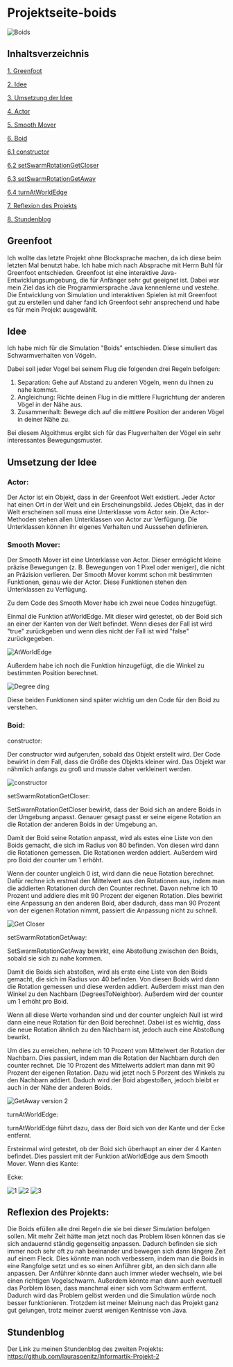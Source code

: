 # Projektseite-boids

![Boids](https://user-images.githubusercontent.com/88386035/163671548-1aeb06dd-2108-4ae3-b496-82953d4b9ea8.PNG)

## Inhaltsverzeichnis 


[1.   Greenfoot](#1)

[2.   Idee](#2)

[3.   Umsetzung der Idee](#3)

[4.     Actor](#4)

[5.    Smooth Mover](#5)

[6.    Boid](#6)

[6.1  constructor](#7)

[6.2  setSwarmRotationGetCloser](#8)

[6.3   setSwarmRotationGetAway](#9)

[6.4  turnAtWorldEdge](#10)

[7.    Reflexion des Projekts](#11)

[8.    Stundenblog](#12)

## <a name="1"></a> Greenfoot

Ich wollte das letzte Projekt ohne Blocksprache machen, da ich diese beim letzten Mal benutzt habe. Ich habe mich nach Absprache mit Herrn Buhl für Greenfoot entschieden. Greenfoot ist eine interaktive Java-Entwicklungsumgebung, die für Anfänger sehr gut geeignet ist. Dabei war mein Ziel das ich die Programmiersprache Java kennenlerne und vestehe. Die Entwicklung von Simulation und interaktiven Spielen ist mit Greenfoot gut zu erstellen und daher fand ich Greenfoot sehr ansprechend und habe es für mein Projekt ausgewählt.

## <a name="2"></a> Idee
 
Ich habe mich für die Simulation "Boids" entschieden. Diese simuliert das Schwarmverhalten von Vögeln. 

Dabei soll jeder Vogel bei seinem Flug die folgenden drei Regeln befolgen:
1. Separation: Gehe auf Abstand zu anderen Vögeln, wenn du ihnen zu nahe kommst.
2. Angleichung: Richte deinen Flug in die mittlere Flugrichtung der anderen Vögel in der Nähe aus.
3. Zusammenhalt: Bewege dich auf die mittlere Position der anderen Vögel in deiner Nähe zu.

Bei diesem Algoithmus ergibt sich für das Flugverhalten der Vögel ein sehr interessantes Bewegungsmuster. 

## <a name="3"></a> Umsetzung der Idee

### <a name="4"></a>  Actor: 
 
Der Actor  ist ein Objekt, dass in der Greenfoot Welt existiert. Jeder Actor hat einen Ort in der Welt und ein Erscheinungsbild. Jedes Objekt, das in der Welt erscheinen soll muss eine Unterklasse vom Actor sein. Die Actor-Methoden stehen allen Unterklassen von Actor zur Verfügung. Die Unterklassen können ihr eigenes Verhalten und Ausssehen definieren.
 
### <a name="5"></a>  Smooth Mover:
 
Der Smooth Mover ist eine Unterklasse von Actor. Dieser ermöglicht kleine präzise Bewegungen (z. B. Bewegungen von 1 Pixel oder weniger), die nicht an Präzision verlieren. Der Smooth Mover kommt schon mit bestimmten Funktionen, genau wie der Actor. Diese Funktionen stehen den Unterklassen zu Verfügung. 

Zu dem Code des Smooth Mover habe ich zwei neue Codes hinzugefügt. 

Einmal die Funktion atWorldEdge. Mit dieser wird getestet, ob der Boid sich an einer der Kanten von der Welt befindet. Wenn dieses der Fall ist wird "true" zurückgeben und wenn dies nicht der Fall ist wird "false" zurückgegeben.

 ![AtWorldEdge](https://user-images.githubusercontent.com/88386035/163636217-6b202c5e-2dcf-4655-a4c8-20adea4af3af.PNG)

Außerdem habe ich noch die Funktion hinzugefügt, die die Winkel zu bestimmten Position berechnet. 

![Degree ding](https://user-images.githubusercontent.com/88386035/163636303-d29fc047-8837-4452-90a4-864e86100e62.PNG)

Diese beiden Funktionen sind später wichtig um den Code für den Boid zu verstehen.

### <a name="6"></a>  Boid:
 
<a name="7"></a> constructor:

Der constructor wird aufgerufen, sobald das Objekt erstellt wird. Der Code bewirkt in dem Fall, dass die Größe des Objekts kleiner wird. Das Objekt war nähmlich anfangs zu groß und musste daher verkleinert werden.

![constructor](https://user-images.githubusercontent.com/88386035/163671330-6627df9c-6994-45b3-ac78-d5b8bca00816.PNG)

<a name="8"></a> setSwarmRotationGetCloser: 

SetSwarnRotationGetCloser bewirkt, dass der Boid sich an andere Boids in der Umgebung anpasst. Genauer gesagt passt er seine eigene Rotation an die Rotation der anderen Boids in der Umgebung an. 

Damit der Boid seine Rotation anpasst, wird als estes eine Liste von den Boids gemacht, die sich im Radius von 80 befinden. Von diesen wird dann die Rotationen gemessen. Die Rotationen werden addiert. Außerdem wird pro Boid der counter um 1 erhöht. 

Wenn der counter ungleich 0 ist, wird dann die neue Rotation berechnet. Dafür rechne ich erstmal den Mittelwert aus den Rotationen aus, indem man die addierten Rotationen durch den Counter rechnet. Davon nehme ich 10 Prozent und addiere dies mit 90 Prozent der eigenen Rotation. Dies bewirkt eine Anpassung an den anderen Boid, aber dadurch, dass man 90 Prozent von der eigenen Rotation nimmt, passiert die Anpassung nicht zu schnell. 

![Get Closer](https://user-images.githubusercontent.com/88386035/163673682-e6bfecde-8d17-4f4c-8419-71fed25f71e8.PNG)

<a name="9"></a> setSwarmRotationGetAway:

SetSwarmRotationGetAway bewirkt, eine Abstoßung zwischen den Boids, sobald sie sich zu nahe kommen.

Damit die Boids sich abstoßen, wird als erste eine Liste von den Boids gemacht, die sich im Radius von 40 befinden. Von diesen Boids wird dann die Rotation gemessen und diese werden addiert. Außerdem misst man den Winkel zu den Nachbarn (DegreesToNeighbor). Außerdem wird der counter um 1 erhöht pro Boid. 

Wenn all diese Werte vorhanden sind und der counter ungleich Null ist wird dann eine neue Rotation für den Boid berechnet. Dabei ist es wichtig, dass die neue Rotation ähnlich zu den Nachbarn ist, jedoch auch eine Abstoßung bewrikt.

Um dies zu erreichen, nehme ich 10 Prozent vom Mittelwert der Rotation der Nachbarn. Dies passiert, indem man die Rotation der Nachbarn durch den counter rechnet. Die 10 Prozent des Mittelwerts addiert man dann mit 90 Prozent der eigenen Rotation. Dazu wid jetzt noch 5 Porzent des Winkels zu den Nachbarn addiert. Daduch wird der Boid abgestoßen, jedoch bleibt er auch in der Nähe der anderen Boids. 

![GetAway version 2](https://user-images.githubusercontent.com/88386035/163673688-2af2a003-8236-4d92-89e0-84cb6e51db49.PNG)

<a name="10"></a> turnAtWorldEdge:

turnAtWorldEdge führt dazu, dass der Boid sich von der Kante und der Ecke entfernt. 

Ersteinmal wird getestet, ob der Boid sich überhaupt an einer der 4 Kanten befindet. Dies passiert mit der Funktion atWorldEdge aus dem Smooth Mover. Wenn dies 
Kante: 

Ecke:

![1](https://user-images.githubusercontent.com/88386035/163673705-af37f9d5-a8db-4bf8-bdb9-6d068c5b6b44.PNG)
![2](https://user-images.githubusercontent.com/88386035/163673715-bdf5ff89-f597-4d44-a29d-7b22ce7371ea.PNG)
![3](https://user-images.githubusercontent.com/88386035/163673716-98b33937-0dda-4820-90d1-8982b5fb85d9.PNG)

 
## <a name="11"></a>  Reflexion des Projekts:

Die Boids efüllen alle drei Regeln die sie bei dieser Simulation befolgen sollen. Mit mehr Zeit hätte man jetzt noch das Problem lösen können das sie sich andauernd ständig gegenseitig anpassen. Dadurch befinden sie sich immer noch sehr oft zu nah beeinander und bewegen sich dann längere Zeit auf einem Fleck. Dies könnte man noch verbessern, indem man die Boids in eine Rangfolge setzt und es so einen Anführer gibt, an den sich dann alle anpassen. Der Anführer könnte dann auch immer wieder wechseln, wie bei einen richtigen Vogelschwarm. Außerdem könnte man dann auch eventuell das Porblem lösen, dass manchmal einer sich vom Schwarm entfernt. Dadurch wird das Problem gelöst werden und die Simulation würde noch besser funktionieren. Trotzdem ist meiner Meinung nach das Projekt ganz gut gelungen, trotz meiner zuerst wenigen Kentnisse von Java. 

 
## <a name="12"></a> Stundenblog

Der Link zu meinen Stundenblog des zweiten Projekts:
https://github.com/laurasoenitz/Informartik-Projekt-2
